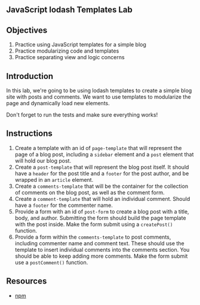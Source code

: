 JavaScript lodash Templates Lab
---

## Objectives

1. Practice using JavaScript templates for a simple blog
2. Practice modularizing code and templates
3. Practice separating view and logic concerns

## Introduction

In this lab, we're going to be using lodash templates to create a simple
blog site with posts and comments. We want to use templates to
modularize the page and dynamically load new elements.

Don't forget to run the tests and make sure everything works!

## Instructions

1. Create a template with an id of `page-template` that will represent
   the page of a blog post, including a `sidebar` element and a `post`
element that will hold our blog post.
2. Create a `post-template` that will represent
   the blog post itself. It should have a `header` for the post title
and a `footer` for the post author, and be wrapped in an `article`
element.
3. Create a `comments-template` that will be the container for the
   collection of comments on the blog post, as well as the comment form.
4. Create a `comment-template` that will hold an individual comment.
   Should have a `footer` for the commenter name.
5. Provide a form with an id of `post-form` to create a blog post with a title, body, and author. Submitting the form should
   build the page template with the post inside. Make the form submit using a
`createPost()` function.
6. Provide a form within the `comments-template` to post comments, including commenter name and comment
   text. These should use the template to
   insert individual comments into the comments section. You should be
able to keep adding more comments. Make the form submit use a
`postComment()` function.

## Resources

- [npm](https://npmjs.org)

